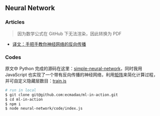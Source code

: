 ## Neural Network

### Articles

> 因为数学公式在 GitHub 下无法渲染，因此转换为 PDF

- [译文：手把手教你神经网络的反向传播](./articles/手把手教你神经网络的反向传播.pdf)

### Codes

原文中 Python 完成的源码在这里：[simple-neural-network](https://github.com/mattm/simple-neural-network/blob/master/neural-network.py)，同时我用 JavaScript 也实现了一个带有反向传播的神经网络，利用[矩阵](https://zh.wikipedia.org/wiki/%E7%9F%A9%E9%98%B5)来简化计算过程，并可自定义隐藏层数目：[train.js](./code/train.js)

```bash
# run in local
$ git clone git@github.com:ecmadao/ml-in-action.git
$ cd ml-in-action
$ npm i
$ node neural-network/code/index.js
```
